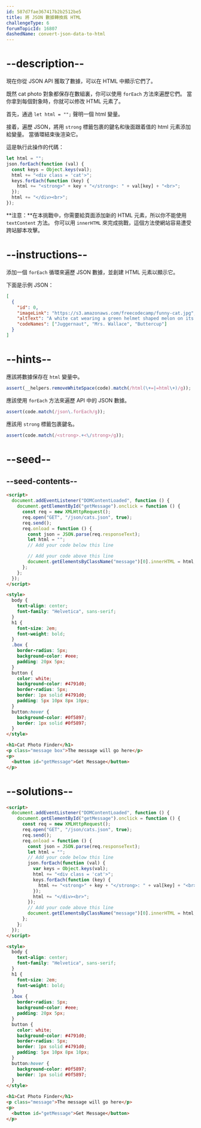 ```yaml
---
id: 587d7fae367417b2b2512be5
title: 將 JSON 數據轉換爲 HTML
challengeType: 6
forumTopicId: 16807
dashedName: convert-json-data-to-html
---
```


# --description--

現在你從 JSON API 獲取了數據，可以在 HTML 中顯示它們了。

既然 cat photo 對象都保存在數組裏，你可以使用 `forEach` 方法來遍歷它們。 當你拿到每個對象時，你就可以修改 HTML 元素了。

首先，通過 `let html = "";` 聲明一個 html 變量。

接着，遍歷 JSON，將用 `strong` 標籤包裹的鍵名和後面跟着值的 html 元素添加給變量。 當循環結束後渲染它。

這是執行此操作的代碼：

```js
let html = "";
json.forEach(function (val) {
  const keys = Object.keys(val);
  html += "<div class = 'cat'>";
  keys.forEach(function (key) {
    html += "<strong>" + key + "</strong>: " + val[key] + "<br>";
  });
  html += "</div><br>";
});
```

**注意：**在本挑戰中，你需要給頁面添加新的 HTML 元素，所以你不能使用 `textContent` 方法。 你可以用 `innerHTML` 來完成挑戰，這個方法使網站容易遭受跨站腳本攻擊。

# --instructions--

添加一個 `forEach` 循環來遍歷 JSON 數據，並創建 HTML 元素以顯示它。

下面是示例 JSON：

```json
[
  {
    "id": 0,
    "imageLink": "https://s3.amazonaws.com/freecodecamp/funny-cat.jpg",
    "altText": "A white cat wearing a green helmet shaped melon on its head. ",
    "codeNames": ["Juggernaut", "Mrs. Wallace", "Buttercup"]
  }
]
```

# --hints--

應該將數據保存在 `html` 變量中。

```js
assert(__helpers.removeWhiteSpace(code).match(/html(\+=|=html\+)/g));
```

應該使用 `forEach` 方法來遍歷 API 中的 JSON 數據。

```js
assert(code.match(/json\.forEach/g));
```

應該用 `strong` 標籤包裹鍵名。

```js
assert(code.match(/<strong>.+<\/strong>/g));
```

# --seed--

## --seed-contents--

```html
<script>
  document.addEventListener("DOMContentLoaded", function () {
    document.getElementById("getMessage").onclick = function () {
      const req = new XMLHttpRequest();
      req.open("GET", "/json/cats.json", true);
      req.send();
      req.onload = function () {
        const json = JSON.parse(req.responseText);
        let html = "";
        // Add your code below this line

        // Add your code above this line
        document.getElementsByClassName("message")[0].innerHTML = html;
      };
    };
  });
</script>

<style>
  body {
    text-align: center;
    font-family: "Helvetica", sans-serif;
  }
  h1 {
    font-size: 2em;
    font-weight: bold;
  }
  .box {
    border-radius: 5px;
    background-color: #eee;
    padding: 20px 5px;
  }
  button {
    color: white;
    background-color: #4791d0;
    border-radius: 5px;
    border: 1px solid #4791d0;
    padding: 5px 10px 8px 10px;
  }
  button:hover {
    background-color: #0f5897;
    border: 1px solid #0f5897;
  }
</style>

<h1>Cat Photo Finder</h1>
<p class="message box">The message will go here</p>
<p>
  <button id="getMessage">Get Message</button>
</p>
```

# --solutions--

```html
<script>
  document.addEventListener("DOMContentLoaded", function () {
    document.getElementById("getMessage").onclick = function () {
      const req = new XMLHttpRequest();
      req.open("GET", "/json/cats.json", true);
      req.send();
      req.onload = function () {
        const json = JSON.parse(req.responseText);
        let html = "";
        // Add your code below this line
        json.forEach(function (val) {
          var keys = Object.keys(val);
          html += "<div class = 'cat'>";
          keys.forEach(function (key) {
            html += "<strong>" + key + "</strong>: " + val[key] + "<br>";
          });
          html += "</div><br>";
        });
        // Add your code above this line
        document.getElementsByClassName("message")[0].innerHTML = html;
      };
    };
  });
</script>

<style>
  body {
    text-align: center;
    font-family: "Helvetica", sans-serif;
  }
  h1 {
    font-size: 2em;
    font-weight: bold;
  }
  .box {
    border-radius: 5px;
    background-color: #eee;
    padding: 20px 5px;
  }
  button {
    color: white;
    background-color: #4791d0;
    border-radius: 5px;
    border: 1px solid #4791d0;
    padding: 5px 10px 8px 10px;
  }
  button:hover {
    background-color: #0f5897;
    border: 1px solid #0f5897;
  }
</style>

<h1>Cat Photo Finder</h1>
<p class="message">The message will go here</p>
<p>
  <button id="getMessage">Get Message</button>
</p>
```
